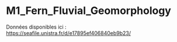 # M1_Fern_Fluvial_Geomorphology

Données disponibles ici : https://seafile.unistra.fr/d/e17895ef406840eb9b23/
